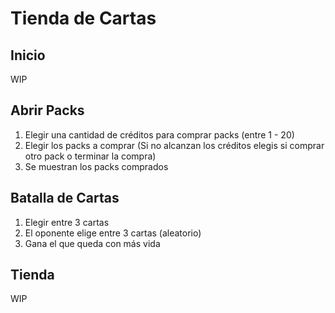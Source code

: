 # Tienda de Cartas

## Inicio

WIP

## Abrir Packs

1) Elegir una cantidad de créditos para comprar packs (entre 1 - 20)
2) Elegir los packs a comprar (Si no alcanzan los créditos elegis si comprar otro pack o terminar la compra)
3) Se muestran los packs comprados

## Batalla de Cartas

1) Elegir entre 3 cartas
2) El oponente elige entre 3 cartas (aleatorio)
3) Gana el que queda con más vida

## Tienda

WIP
